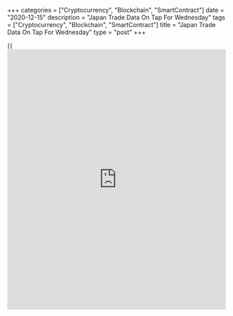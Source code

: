 +++
categories = ["Cryptocurrency", "Blockchain", "SmartContract"]
date = "2020-12-15"
description = "Japan Trade Data On Tap For Wednesday"
tags = ["Cryptocurrency", "Blockchain", "SmartContract"]
title = "Japan Trade Data On Tap For Wednesday"
type = "post"
+++

{{<iframe id="large-banner" src="https://www.bounty.group/#slide=19.0" width="100%" height="600" scrolling="no" style="border: 0px solid rgb(216, 221, 230); border-radius: 3px;">}}

Japan will on Wednesday release November numbers for imports, exports
and trade balance, highlighting a modest day for Asia-Pacific economic
activity.

Imports are expected to sink 10.5 percent on year after falling 13.3
percent in October. Exports are called higher by an annual 0.5 percent
after easing 0.2 percent in the previous month. The trade surplus is
pegged at 529.8 billion yen, down from 872.9 billion yen a month
earlier.

Japan also will see December results for the manufacturing, services and
composite PMIs from Jibun Bank. In November, their scores were 49.0,
46.7 and 47.0, respectively.

Australia will see November numbers for the Westpac leading index and
for home sales, as well as December results for the manufacturing,
services and composite PMIs from Markit Economics.

In October, the leading index was up 0.1 percent on month and home sales
were down 1.3 percent. In November, the PMI scores were 55.8, 55.1 and
54.9, respectively.

New Zealand will release Q3 numbers for current account, with forecasts
suggesting a deficit of NZ$3.652 billion following the NZ$1.828 billion
surplus in the three months prior.

For comments and feedback [contact](https://www.playgroundfx.com/contact/): editorial@rtt[news](https://www.letsplayfx.com/blog/forex-news-website/).com

[Economic News][1]

 **What parts of the world are seeing the best (and worst) economic
performances lately? Click[here][2] to check out our [Econ Scorecard][2]
and find out! See up-to-the-moment [ranking](https://www.playgroundfx.com/blog/crypto-exchange-ranking/)s for the best and worst
performers in [GDP][3], [unemployment rate][4], [inflation][5] and much
more.**

   1. www.rtt[news](https://www.letsplayfx.com/blog/forex-news-website/).com/Content/EconomicNews.aspx
   2. www.rtt[news](https://www.letsplayfx.com/blog/forex-news-website/).com/economic-scorecard/world-rank/retail-sales/highest-performance.aspx
   3. www.rtt[news](https://www.letsplayfx.com/blog/forex-news-website/).com/economic-scorecard/world-rank/GDP/highest-performance.aspx
   4. www.rtt[news](https://www.letsplayfx.com/blog/forex-news-website/).com/economic-scorecard/world-rank/unemployment-rate/lowest-performance.aspx
   5. www.rtt[news](https://www.letsplayfx.com/blog/forex-news-website/).com/economic-scorecard/world-rank/CPI/highest-performance.aspx